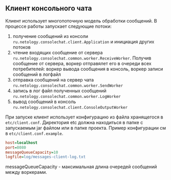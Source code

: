 ## Клиент консольного чата

Клиент использует многопоточную модель обработки сообщений. В процессе работы запускает следующие потоки:

1. получение сообщений из консоли `ru.netology.consolechat.client.Application` и инициация других потоков
2. чтение входящих сообщение от сервера `ru.netology.consolechat.common.worker.ReceiveWorker`. Получив сообщение от
   сервера, воркер отправялет его в очереди всех потребителей: воркер вывода сообщения в консоль, воркер записи
   сообщений в логфайл
3. отправка сообщений на сервер чата `ru.netology.consolechat.common.worker.SendWorker`
4. запись в лог файл полученных сообщений `ru.netology.consolechat.common.worker.LogWorker`
5. вывод сообщений в консоль `ru.netology.consolechat.client.ConsoleOutputWorker`

При запуске клиент использует конфигурацию из файла хранящегося в `etc/client.conf`. Директория etc должна находиться
в папке с запускаемым jar файлом или в папке проекта. Пример конфигурации см в `etc/client.conf.example`.

```ini
host=localhost
port=8080
messageQueueCapacity=10
logfile=log/messages-client-log.txt
```

messageQueueCapacity - максимальная длина очередей сообщений между воркерами.

